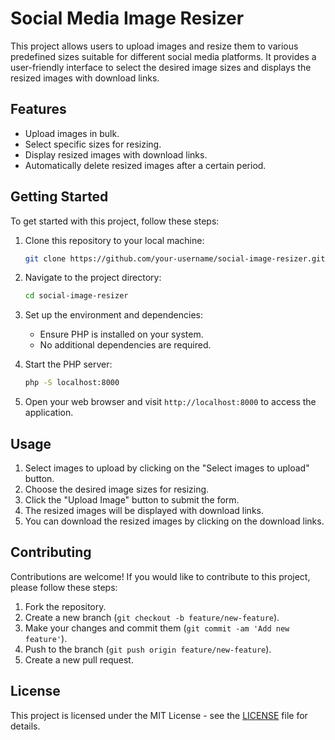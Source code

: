 # Social Media Image Resizer

This project allows users to upload images and resize them to various predefined sizes suitable for different social media platforms. It provides a user-friendly interface to select the desired image sizes and displays the resized images with download links.

## Features

- Upload images in bulk.
- Select specific sizes for resizing.
- Display resized images with download links.
- Automatically delete resized images after a certain period.

## Getting Started

To get started with this project, follow these steps:

1. Clone this repository to your local machine:

    ```bash
    git clone https://github.com/your-username/social-image-resizer.git
    ```

2. Navigate to the project directory:

    ```bash
    cd social-image-resizer
    ```

3. Set up the environment and dependencies:

    - Ensure PHP is installed on your system.
    - No additional dependencies are required.

4. Start the PHP server:

    ```bash
    php -S localhost:8000
    ```

5. Open your web browser and visit `http://localhost:8000` to access the application.

## Usage

1. Select images to upload by clicking on the "Select images to upload" button.
2. Choose the desired image sizes for resizing.
3. Click the "Upload Image" button to submit the form.
4. The resized images will be displayed with download links.
5. You can download the resized images by clicking on the download links.



## Contributing

Contributions are welcome! If you would like to contribute to this project, please follow these steps:

1. Fork the repository.
2. Create a new branch (`git checkout -b feature/new-feature`).
3. Make your changes and commit them (`git commit -am 'Add new feature'`).
4. Push to the branch (`git push origin feature/new-feature`).
5. Create a new pull request.

## License

This project is licensed under the MIT License - see the [LICENSE](LICENSE) file for details.
